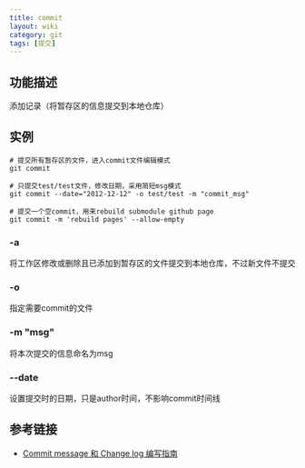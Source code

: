 ```yaml
---
title: commit
layout: wiki
category: git
tags: [提交]
---
```


## 功能描述

添加记录（将暂存区的信息提交到本地仓库）

## 实例

```
# 提交所有暂存区的文件，进入commit文件编辑模式
git commit

# 只提交test/test文件，修改日期，采用简短msg模式
git commit --date="2012-12-12" -o test/test -m "commit_msg"

# 提交一个空commit，用来rebuild submodule github page
git commit -m 'rebuild pages' --allow-empty
```

### -a

将工作区修改或删除且已添加到暂存区的文件提交到本地仓库，不过新文件不提交

### -o

指定需要commit的文件

### -m "msg"

将本次提交的信息命名为msg

### --date

设置提交时的日期，只是author时间，不影响commit时间线

## 参考链接

* [Commit message 和 Change log 编写指南](http://www.ruanyifeng.com/blog/2016/01/commit_message_change_log.html)
